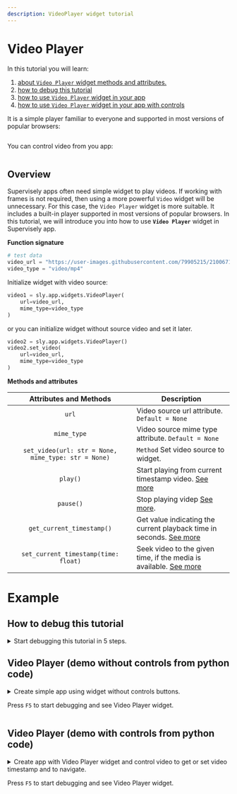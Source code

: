 ```yaml
---
description: VideoPlayer widget tutorial
---
```


# Video Player

In this tutorial you will learn:

1. [about `Video Player` widget methods and attributes.](#overview)
2. [how to debug this tutorial](#how-to-debug-this-tutorial)
3. [how to use `Video Player` widget in your app](#video-player-demo-without-controls)
4. [how to use `Video Player` widget in your app with controls](#video-player-demo-with-controls)

It is a simple player familiar to everyone and supported in most versions of popular browsers:

<figure><img src="https://user-images.githubusercontent.com/79905215/212617508-522dac90-f5a0-4080-834d-bd43a23cf99c.png" alt=""></figure>

You can control video from you app:

<figure><img src="https://user-images.githubusercontent.com/79905215/212617178-2781f7a8-f380-480e-a07b-2f2d4c95724f.png" alt=""></figure>

## Overview

Supervisely apps often need simple widget to play videos.
If working with frames is not required, then using a more powerful `Video` widget will be unnecessary. For this case, the `Video Player` widget is more suitable. It includes a built-in player supported in most versions of popular browsers.
In this tutorial, we will introduce you into how to use **`Video Player`** widget in Supervisely app.

**Function signature**

```python
# test data
video_url = "https://user-images.githubusercontent.com/79905215/210067166-e5531dae-d090-436e-bb3b-f053e2e831eb.mp4"
video_type = "video/mp4"
```
Initialize widget with video source:
```python
video1 = sly.app.widgets.VideoPlayer(
    url=video_url,
    mime_type=video_type
)
```

or you can initialize widget without source video and set it later.

```python
video2 = sly.app.widgets.VideoPlayer()
video2.set_video(
    url=video_url,
    mime_type=video_type
)
```

**Methods and attributes**

|         Attributes and Methods         | Description                                                                                                                                          |
| :---------------------: | ---------------------------------------------------------------------------------------------------------------------------------------------------- |
|          `url`          |  Video source url attribute. `Default = None`                                                                                                  |
|       `mime_type`       |  Video source mime type attribute. `Default = None`                                                                                            |
|       `set_video(url: str = None, mime_type: str = None)`       | `Method` Set video source to widget.                                                                                                                 |
|         `play()`          |  Start playing from current timestamp video. [See more](https://developer.mozilla.org/en-US/docs/Web/API/HTMLMediaElement/play_event)        |
|         `pause()`         |  Stop playing videp [See more](https://developer.mozilla.org/en-US/docs/Web/API/HTMLMediaElement/pause_event).                               |
| `get_current_timestamp()` |  Get value indicating the current playback time in seconds. [See more](https://developer.mozilla.org/en-US/docs/Web/API/HTMLMediaElement/currentTime) |
| `set_current_timestamp(time: float)` |  Seek video to the given time, if the media is available. [See more](https://developer.mozilla.org/en-US/docs/Web/API/HTMLMediaElement/currentTime)   |

# Example

## How to debug this tutorial

<details><summary>Start debugging this tutorial in 5 steps.</summary>
<p>

**Step 1.** Prepare `~/supervisely.env` file with credentials. [Learn more here.](https://developer.supervise.ly/getting-started/basics-of-authentication#how-to-use-in-python)

**Step 2.** Clone [repository](https://github.com/supervisely-ecosystem/ui-widgets-demos) with source code and create [Virtual Environment](https://docs.python.org/3/library/venv.html).

```bash
git clone https://github.com/supervisely-ecosystem/ui-widgets-demos

cd ui-widgets-demos

./create_venv.sh
```

**Step 3.** Open repository directory in Visual Studio Code

```bash
code -r .
```

**Step 4.** Check contents of file `launch.json`:

```python
{
  "version": "0.2.0",
  "configurations": [
    {
      "name": "Uvicorn",
      "type": "python",
      "request": "launch",
      "module": "uvicorn",
      "args": [
        "043_video_player.src.main:app", # path demo file
        "--host",
        "0.0.0.0",
        "--port",
        "8000",
        "--ws",
        "websockets",
        "--reload"
      ],
      "jinja": true,
      "justMyCode": true,
      "env": {
        "PYTHONPATH": "${workspaceFolder}:${PYTHONPATH}",
        "LOG_LEVEL": "DEBUG"
      }
    }
  ]
}

```

**Step 5.** Start debugging [`043_video_player/src/main.py`](https://github.com/supervisely-ecosystem/ui-widgets-demos/tree/master/043_video_player)

</p>
</details>

## Video Player (demo without controls from python code)

<details><summary>Create simple app using widget without controls buttons.</summary>
<p>

### Import libraries

```python
import os

import supervisely as sly
from dotenv import load_dotenv
from supervisely.app.widgets import Card, Container, VideoPlayer
```

### Init API client

First, we load environment variables with credentials and init API for communicating with Supervisely Instance:

```python
load_dotenv("local.env")
load_dotenv(os.path.expanduser("~/supervisely.env"))

api = sly.Api()
```

### Initialize `Video Player`

```python
video_url = "https://user-images.githubusercontent.com/79905215/210067166-e5531dae-d090-436e-bb3b-f053e2e831eb.mp4"
video_type = "video/mp4"

video1 = VideoPlayer(url=video_url, mime_type=video_type)
```

### Create app layout

Prepare a layout for app using `Card` widget with the `content` parameter and place widget that we've just created in the `Container` widget.

```python
# create new cards
card1 = Card(
    title="Video player",
    content=video1,
)
layout = Container(widgets=[card])
```

### Create app using layout

Create an app object with layout parameter.

```python
app = sly.Application(layout=layout)
```

</p>
</details>

Press `F5` to start debugging and see Video Player widget.

<figure><img src="https://user-images.githubusercontent.com/79905215/212630902-1456c4e4-7370-4872-9079-e6de776f0bb7.gif" alt=""></figure>

## Video Player (demo with controls from python code)

<details><summary>Create app with Video Player widget and control video to get or set video timestamp and to navigate.</summary>
<p>

### Import libraries

```python
import os

import supervisely as sly
from dotenv import load_dotenv
from supervisely.app.widgets import Button, Card, Container, Flexbox, InputNumber, VideoPlayer
```

### Init API client

First, we load environment variables with credentials and init API for communicating with Supervisely Instance:

```python
load_dotenv("local.env")
load_dotenv(os.path.expanduser("~/supervisely.env"))

api = sly.Api()
```

### Initialize `Video Player`

```python
video_url = "https://user-images.githubusercontent.com/79905215/210067166-e5531dae-d090-436e-bb3b-f053e2e831eb.mp4"
video_type = "video/mp4"

video2 = VideoPlayer(url=video_url, mime_type=video_type)
```

### Create controls

Create play/pause buttons

```python
play_btn = Button(text="Play", button_size="mini", icon="zmdi zmdi-play")
pause_btn = Button(text="Pause", button_size="mini", icon="zmdi zmdi-pause")
```

Create new from to control current timestamp

```python
get_time_btn = Button(text="Get timestamp", button_size="mini")
input_time = InputNumber(
    value=0,
    min=0,
    max=round(video_meta["duration"], 1),
    step=0.1,
)
set_time_btn = Button(text="Set timestamp", button_size="mini")
```

Place control form in the Flexbox widget

```python
controls_container = Flexbox(
    widgets=[play_btn, pause_btn, get_time_btn, input_time, set_time_btn],
    center_content=True,
)
```

### Define functions when buttons are pressed

```python

# start playing video
@play_btn.click
def play():
    video2.play()


# pause video
@pause_btn.click
def pause():
    video2.pause()


# get current timestamp
@get_time_btn.click
def get_current_timestamp():
    input_time.value = video2.get_current_timestamp()


# set current timestamp
@set_time_btn.click
def set_current_timestamp():
    time_to_set = input_time.get_value()
    video2.set_current_timestamp(time_to_set)

```

### Create app layout

Prepare a layout for app using `Card` widget with the `content` parameter and place widget that we've just created in the `Container` widget.

```python
# create new cards
card = Card(
    title="Controls - operations from python code",
    content=Container(widgets=[video2, controls_container]),
)
layout = Container(widgets=[card])
```

### Create app using layout

Create an app object with layout parameter.

```python
app = sly.Application(layout=layout)
```

</p>
</details>

Press `F5` to start debugging and see Video Player widget.

<figure><img src="https://user-images.githubusercontent.com/79905215/212659277-ded863b0-4a78-4f50-ada4-8c6eabb24782.gif" alt=""></figure>

